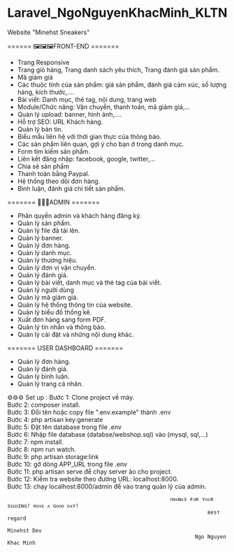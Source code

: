 # Laravel_NgoNguyenKhacMinh_KLTN

Website "Minehst Sneakers"


====== 🖼🖼🖼FRONT-END =======

- Trang Responsive
- Trang giỏ hàng, Trang danh sách yêu thích, Trang đánh giá sản phẩm.
- Mã giảm giá
- Các thuộc tính của sản phẩm: giá sản phẩm, đánh giá cảm xúc, số lượng hàng, kích thước,....
- Bài viết: Danh mục, thẻ tag, nội dung, trang web 
- Module/Chức năng: Vận chuyển, thanh toán, mã giảm giá,...
- Quản lý upload: banner, hình ảnh,....
- Hỗ trợ SEO: URL Khách hàng.
- Quản lý bản tin.
- Biểu mẫu liên hệ với thời gian thực của thông báo.
- Các sản phẩm liên quan, gợi ý cho bạn ở trong danh mục.
- Form tìm kiếm sản phẩm.
- Liên kết đăng nhập: facebook, google, twitter,...
- Chia sẻ sản phẩm
- Thanh toán bằng Paypal.
- Hệ thống theo dõi đơn hàng.
- Bình luận, đánh giá chi tiết sản phẩm.



======= 💼💼💼ADMIN =======

- Phân quyền admin và khách hàng đăng ký.
- Quản lý sản phẩm.
- Quản lý file đã tải lên.
- Quản lý banner.
- Quản lý đơn hàng.
- Quản lý danh mục.
-  Quản lý thương hiệu.
- Quản lý đơn vị vận chuyển.
- Quản lý đánh giá.
- Quán lý bài viết, danh mục và thẻ tag của bài viết.
- Quán lý người dùng
- Quản lý mã giảm giá.
- Quán lý hệ thống thông tin của website.
- Quản lý biểu đồ thống kê.
- Xuất đơn hàng sang form PDF.
- Quản lý tin nhắn và thông báo.
- Quản lý cài đặt và những nội dung khác.



======= USER DASHBOARD =======

- Quản lý đơn hàng.
- Quản lý đánh giá.
- Quản lý bình luận.
- Quản lý trang cá nhân.



⚙⚙⚙ Set up : 
Bước 1: Clone project về máy. <br>
Bước 2: composer install. <br>
Bước 3: Đổi tên hoặc copy file ".env.example" thành .env <br>
Bước 4: php artisan key:generate <br>
Bước 5: Đặt tên database trong file .env <br>
Bước 6: Nhập file database (databse/webshop.sql) vào (mysql, sql,...) <br>
Bước 7: npm install. <br>
Bước 8: npm run watch. <br>
Bước 9: php artisan storage:link <br>
Bước 10: gỡ dòng APP_URL trong file .env <br>
Bước 11: php artisan serve để chạy server ảo cho project. <br>
Bước 12: Kiểm tra website theo đường URL: localhost:8000. <br>
Bước 13: chạy localhost:8000/admin để vào trang quản lý của admin. <br>

                                                        ᴛʜᴀɴᴋs ғᴏʀ ʏᴏᴜʀ sᴇᴇᴅɪɴɢ! ʜᴀᴠᴇ ᴀ ɢᴏᴏᴅ ᴅᴀʏ!
                                                                    вeѕт regard 
                                                                    Minehst Dev
                                                                Ngo Nguyen Khac Minh
